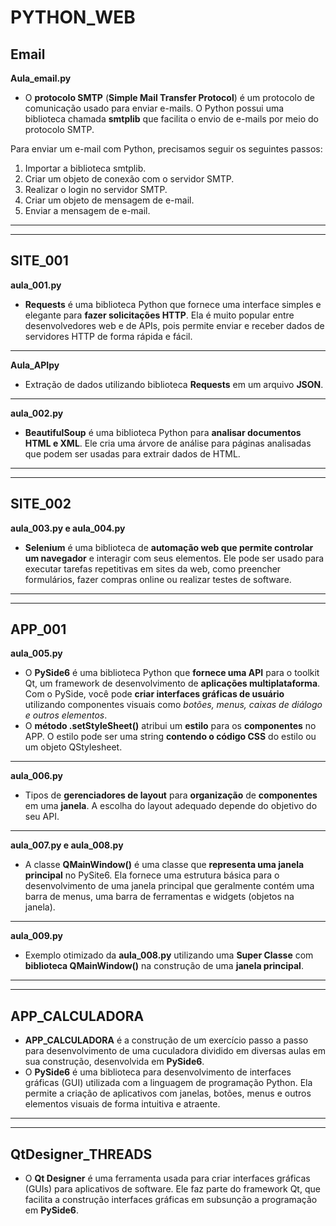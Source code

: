 # PYTHON_WEB

## Email
**Aula_email.py**
- O __protocolo SMTP__ (__Simple Mail Transfer Protocol__) é um protocolo de comunicação usado para enviar e-mails. O Python possui uma biblioteca chamada __smtplib__ que facilita o envio de e-mails por meio do protocolo SMTP.

Para enviar um e-mail com Python, precisamos seguir os seguintes passos:

1. Importar a biblioteca smtplib.
2. Criar um objeto de conexão com o servidor SMTP.
3. Realizar o login no servidor SMTP.
4. Criar um objeto de mensagem de e-mail.
5. Enviar a mensagem de e-mail.
---
---

## SITE_001
**aula_001.py**
- __Requests__ é uma biblioteca Python que fornece uma interface simples e elegante para __fazer solicitações HTTP__. Ela é muito popular entre desenvolvedores web e de APIs, pois permite enviar e receber dados de servidores HTTP de forma rápida e fácil.
---

**Aula_APIpy**
- Extração de dados utilizando biblioteca __Requests__ em um arquivo __JSON__.
---

**aula_002.py**
- __BeautifulSoup__ é uma biblioteca Python para __analisar documentos HTML e XML__. Ele cria uma árvore de análise para páginas analisadas que podem ser usadas para extrair dados de HTML.
---
---

## SITE_002
**aula_003.py e aula_004.py**
- __Selenium__ é uma biblioteca de __automação web que permite controlar um navegador__ e interagir com seus elementos. Ele pode ser usado para executar tarefas repetitivas em sites da web, como preencher formulários, fazer compras online ou realizar testes de software.
---
---

## APP_001
**aula_005.py**
- O __PySide6__ é uma biblioteca Python que __fornece uma API__ para o toolkit Qt, um framework de desenvolvimento de __aplicações multiplataforma__. Com o PySide, você pode __criar interfaces gráficas de usuário__ utilizando componentes visuais como _botões, menus, caixas de diálogo e outros elementos_.
- O __método .setStyleSheet()__ atribui um __estilo__ para os __componentes__ no APP. O estilo pode ser uma string __contendo o código CSS__ do estilo ou um objeto QStylesheet.
---

**aula_006.py**
- Tipos de __gerenciadores de layout__ para __organização__ de __componentes__ em uma __janela__. A escolha do layout adequado depende do objetivo do seu API.
---

**aula_007.py  e aula_008.py**
- A classe __QMainWindow()__ é uma classe que __representa uma janela principal__ no PySite6. Ela fornece uma estrutura básica para o desenvolvimento de uma janela principal que geralmente contém uma barra de menus, 
uma barra de ferramentas e widgets (objetos na janela).
---

**aula_009.py**
- Exemplo otimizado da __aula_008.py__ utilizando uma __Super Classe__ com __biblioteca QMainWindow()__ na construção de uma __janela principal__.  
---
---

## APP_CALCULADORA
- __APP_CALCULADORA__ é a construção de um exercício passo a passo para desenvolvimento de uma cuculadora dividido em diversas aulas em sua construção, desenvolvida em __PySide6__. 
- O __PySide6__ é uma biblioteca para desenvolvimento de interfaces gráficas (GUI) utilizada com a linguagem de programação Python. Ela permite a criação de aplicativos com janelas, botões, menus e outros elementos visuais de forma intuitiva e atraente.
---
---

## QtDesigner_THREADS
- O __Qt Designer__ é uma ferramenta usada para criar interfaces gráficas (GUIs) para aplicativos de software. Ele faz parte do framework Qt, que facilita a construção interfaces gráficas em subsunção a programação em __PySide6__.

